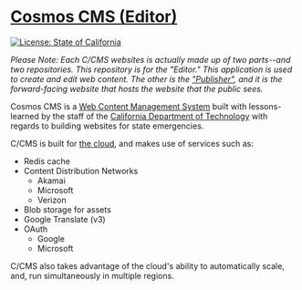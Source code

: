 # [Cosmos CMS (Editor)](https://cosmos.azureedge.net)

[![License: State of California](https://img.shields.io/static/v1?label=License&message=Cosmos%20CMS%20(C/CMS)%20Editor%20License&color=brightgreen)](https://github.com/StateOfCalifornia/CosmosCMS.Editor/edit/main/LICENSE.md)

_*Please Note:* Each C/CMS websites is actually made up of two parts--and two repositories. This repository is for the "Editor." This application is used to create and edit web content.  The other is the ["Publisher"](https://github.com/StateOfCalifornia/CosmosCMS.Publisher), and it is the forward-facing website that hosts the website that the public sees._

Cosmos CMS is a [Web Content Management System](https://en.wikipedia.org/wiki/Web_content_management_system) built with lessons-learned by the staff of the [California Department of Technology](https://cdt.ca.gov) with regards to building websites for state emergencies.

C/CMS is built for [the cloud](https://cosmos.azureedge.net/), and makes use of services such as:

* Redis cache
* Content Distribution Networks 
  * Akamai
  * Microsoft
  * Verizon
* Blob storage for assets
* Google Translate (v3)
* OAuth
  * Google
  * Microsoft

C/CMS also takes advantage of the cloud's ability to automatically scale, and, run simultaneously in multiple regions.

